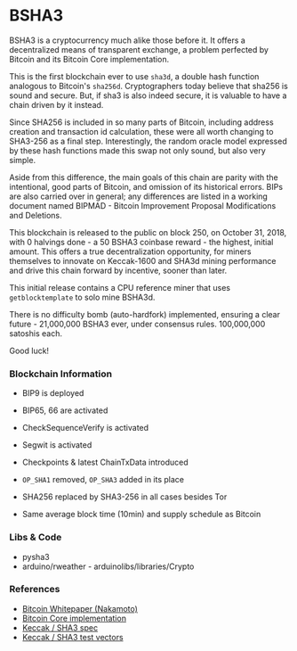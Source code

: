 # BSHA3

BSHA3 is a cryptocurrency much alike those before it. It offers a decentralized means of transparent exchange, a problem perfected by Bitcoin and its Bitcoin Core implementation.

This is the first blockchain ever to use `sha3d`, a double hash function analogous to Bitcoin's `sha256d`. Cryptographers today believe that sha256 is sound and secure. But, if sha3 is also indeed secure, it is valuable to have a chain driven by it instead.

Since SHA256 is included in so many parts of Bitcoin, including address creation and transaction id calculation, these were all worth changing to SHA3-256 as a final step. Interestingly, the random oracle model expressed by these hash functions made this swap not only sound, but also very simple.

Aside from this difference, the main goals of this chain are parity with the intentional, good parts of Bitcoin, and omission of its historical errors. BIPs are also carried over in general; any differences are listed in a working document named BIPMAD - Bitcoin Improvement Proposal Modifications and Deletions.

This blockchain is released to the public on block 250, on October 31, 2018, with 0 halvings done - a 50 BSHA3 coinbase reward - the highest, initial amount. This offers a true decentralization opportunity, for miners themselves to innovate on Keccak-1600 and SHA3d mining performance and drive this chain forward by incentive, sooner than later.

This initial release contains a CPU reference miner that uses `getblocktemplate` to solo mine BSHA3d.

There is no difficulty bomb (auto-hardfork) implemented, ensuring a clear future - 21,000,000 BSHA3 ever, under consensus rules. 100,000,000 satoshis each.

Good luck!


### Blockchain Information

- BIP9 is deployed
- BIP65, 66 are activated
- CheckSequenceVerify is activated
- Segwit is activated

- Checkpoints & latest ChainTxData introduced
- `OP_SHA1` removed, `OP_SHA3` added in its place 
- SHA256 replaced by SHA3-256 in all cases besides Tor
- Same average block time (10min) and supply schedule as Bitcoin

### Libs & Code

- pysha3
- arduino/rweather - arduinolibs/libraries/Crypto

### References

- [Bitcoin Whitepaper (Nakamoto)](https://bitcoin.org/bitcoin.pdf)
- [Bitcoin Core implementation](https://bitcoincore.org/en/download)
- [Keccak / SHA3 spec](https://nvlpubs.nist.gov/nistpubs/fips/nist.fips.202.pdf)
- [Keccak / SHA3 test vectors](https://www.di-mgt.com.au/sha_testvectors.html)

